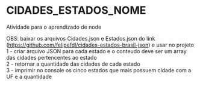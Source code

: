 # CIDADES_ESTADOS_NOME
Atividade para o aprendizado de node 

OBS: baixar os arquivos Cidades.json e Estados.json do link (https://github.com/felipefdl/cidades-estados-brasil-json) e usar no projeto<br>
1 - criar arquivo JSON para cada estado e o conteudo deve ser um array das cidades pertencentes ao estado<br>
2 - retornar a quantidade das cidades de cada estado<br>
3 - imprimir no console os cinco estados que mais possuem cidade com a UF e a quantidade<br>


